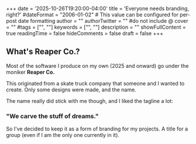 +++
date = '2025-10-26T19:20:00-04:00'
title = 'Everyone needs branding, right?'
#dateFormat = "2006-01-02" # This value can be configured for per-post date formatting
author = ""
authorTwitter = "" #do not include @
cover = ""
#tags = ["", ""]
keywords = ["", ""]
description = ""
showFullContent = true
readingTime = false
hideComments = false
draft = false
+++

## What's Reaper Co.?

Most of the software I produce on my own (2025 and onward) go under the moniker **Reaper Co.**

This originated from a skate truck company that someone and I wanted to create. Only some designs were made, and the name. 

The name really did stick with me though, and I liked the tagline a lot:
### "We carve the stuff of dreams."
So I've decided to keep it as a form of branding for my projects. A title for a group (even if I am the only one currently in it).